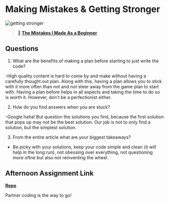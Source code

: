 # Making Mistakes & Getting Stronger

![getting stronger](https://bcw.blob.core.windows.net/public/img/lesson-images/js-bootcamp-logo.jpg)

> **📖 [The Mistakes I Made As a Beginner](https://codeworksacademy.com/fs-student-guide/resources/wk2/06-Coding-Mistakes)**

## Questions

1. What are the benefits of making a plan before starting to just write the code?

-High quality content is hard to come by and make without having a carefully thought out plan. Along with this, having a plan allows you to stick with it more often than not and not steer away from the game plan to start with. Having a plan before helps in all aspects and taking the time to do so is worth it. However, don't be a perfectionist either.

2. How do you find answers when you are stuck?

-Google haha! But question the solutions you find, because the first solution that pops up may not be the best solution. Our job is not to only find a solution, but the simplest solution.

3. From the entire article what are your biggest takeaways?

- Be picky with your solutions, keep your code simple and clean (it will help in the long run), not obessing over everything, not questioning more oftne but also not reinventing the wheel.

## Afternoon Assignment Link

**[Repo](https://github.com/Jakeepaulin/partnerBossFight.git)**

Partner coding is the way to go!
